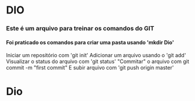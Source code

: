 # DIO

### Este é um arquivo para treinar os comandos do GIT

#### Foi praticado os comandos para criar uma pasta usando 'mkdir Dio'

Iniciar um repositório com 'git init'
Adicionar um arquivo usando o 'git add'
Visualizar o status do arquivo com 'git status'
"Commitar" o arquivo com git commit -m "first commit"
E subir arquivo com 'git push origin master'

# Dio
